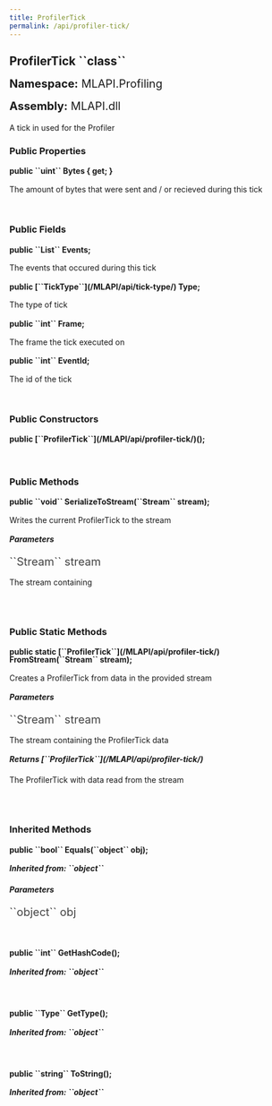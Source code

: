 ```yaml
---
title: ProfilerTick
permalink: /api/profiler-tick/
---
```


<div style="line-height: 1;">
	<h2 markdown="1">ProfilerTick ``class``</h2>
	<p style="font-size: 20px;"><b>Namespace:</b> MLAPI.Profiling</p>
	<p style="font-size: 20px;"><b>Assembly:</b> MLAPI.dll</p>
</div>
<p>A tick in used for the Profiler</p>

<div>
	<h3 markdown="1">Public Properties</h3>
	<div style="line-height: 1;">
		<h4 markdown="1"><b>public ``uint`` Bytes { get; }</b></h4>
		<p>The amount of bytes that were sent and / or recieved during this tick</p>
	</div>
</div>
<br>
<div>
	<h3 markdown="1">Public Fields</h3>
	<div style="line-height: 1;">
		<h4 markdown="1"><b>public ``List<TickEvent>`` Events;</b></h4>
		<p>The events that occured during this tick</p>
	</div>
	<div style="line-height: 1;">
		<h4 markdown="1"><b>public [``TickType``](/MLAPI/api/tick-type/) Type;</b></h4>
		<p>The type of tick</p>
	</div>
	<div style="line-height: 1;">
		<h4 markdown="1"><b>public ``int`` Frame;</b></h4>
		<p>The frame the tick executed on</p>
	</div>
	<div style="line-height: 1;">
		<h4 markdown="1"><b>public ``int`` EventId;</b></h4>
		<p>The id of the tick</p>
	</div>
</div>
<br>
<div>
	<h3>Public Constructors</h3>
	<div style="line-height: 1; ">
		<h4 markdown="1"><b>public [``ProfilerTick``](/MLAPI/api/profiler-tick/)();</b></h4>
	</div>
</div>
<br>
<div>
	<h3 markdown="1">Public Methods</h3>
	<div style="line-height: 1;">
		<h4 markdown="1"><b>public ``void`` SerializeToStream(``Stream`` stream);</b></h4>
		<p>Writes the current ProfilerTick to the stream</p>
		<h5><b>Parameters</b></h5>
		<div>
			<p style="font-size: 20px; color: #444;" markdown="1">``Stream`` stream</p>
			<p>The stream containing</p>
		</div>
	</div>
	<br>
</div>
<br>
<div>
	<h3 markdown="1">Public Static Methods</h3>
	<div style="line-height: 1;">
		<h4 markdown="1"><b>public static [``ProfilerTick``](/MLAPI/api/profiler-tick/) FromStream(``Stream`` stream);</b></h4>
		<p>Creates a ProfilerTick from data in the provided stream</p>
		<h5><b>Parameters</b></h5>
		<div>
			<p style="font-size: 20px; color: #444;" markdown="1">``Stream`` stream</p>
			<p>The stream containing the ProfilerTick data</p>
		</div>
		<h5 markdown="1"><b>Returns [``ProfilerTick``](/MLAPI/api/profiler-tick/)</b></h5>
		<div>
			<p>The ProfilerTick with data read from the stream</p>
		</div>
	</div>
	<br>
</div>
<br>
<div>
	<h3 markdown="1">Inherited Methods</h3>
	<div style="line-height: 1;">
		<h4 markdown="1"><b>public ``bool`` Equals(``object`` obj);</b></h4>
		<h5 markdown="1">Inherited from: ``object``</h5>
		<h5><b>Parameters</b></h5>
		<div>
			<p style="font-size: 20px; color: #444;" markdown="1">``object`` obj</p>
		</div>
	</div>
	<br>
	<div style="line-height: 1;">
		<h4 markdown="1"><b>public ``int`` GetHashCode();</b></h4>
		<h5 markdown="1">Inherited from: ``object``</h5>
	</div>
	<br>
	<div style="line-height: 1;">
		<h4 markdown="1"><b>public ``Type`` GetType();</b></h4>
		<h5 markdown="1">Inherited from: ``object``</h5>
	</div>
	<br>
	<div style="line-height: 1;">
		<h4 markdown="1"><b>public ``string`` ToString();</b></h4>
		<h5 markdown="1">Inherited from: ``object``</h5>
	</div>
</div>
<br>
